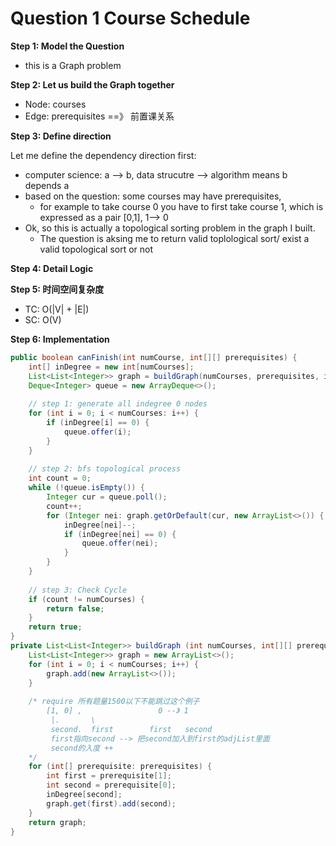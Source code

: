 # Question 1 Course Schedule

**Step 1: Model the Question**

* this is a Graph problem

**Step 2: Let us build the Graph together**

* Node: courses
* Edge: prerequisites ==》 前置课关系

**Step 3: Define direction**

Let me define the dependency direction first:

* computer science: a -->  b, data strucutre --> algorithm means b depends a
* based on the question: some courses may have prerequisites,&#x20;
  * for example to take course 0 you have to first take course 1, which is expressed as a pair \[0,1], 1--> 0
* Ok, so this is actually a topological sorting problem in the graph I built.
  * The question is aksing me to return valid toplological sort/ exist a valid topological sort or not

**Step 4: Detail Logic**





**Step 5: 时间空间复杂度**

* TC: O(|V| + |E|)
* SC: O(V)



**Step 6: Implementation**

```java
public boolean canFinish(int numCourse, int[][] prerequisites) {
    int[] inDegree = new int[numCourses];
    List<List<Integer>> graph = buildGraph(numCourses, prerequisites, indegree);
    Deque<Integer> queue = new ArrayDeque<>();
    
    // step 1: generate all indegree 0 nodes
    for (int i = 0; i < numCourses: i++) {
        if (inDegree[i] == 0) {
            queue.offer(i);
        }
    }
    
    // step 2: bfs topological process
    int count = 0;
    while (!queue.isEmpty()) {
        Integer cur = queue.poll();
        count++;
        for (Integer nei: graph.getOrDefault(cur, new ArrayList<>()) {
            inDegree[nei]--;
            if (inDegree[nei] == 0) {
                queue.offer(nei);
            }
        }  
    }
   
    // step 3: Check Cycle
    if (count != numCourses) {
        return false;
    }
    return true;
}
private List<List<Integer>> buildGraph (int numCourses, int[][] prerequites, int[] inDegree) {
    List<List<Integer>> graph = new ArrayList<>();
    for (int i = 0; i < numCourses; i++) {
        graph.add(new ArrayList<>());
    }
    
    /* require 所有题量1500以下不能跳过这个例子
        [1, 0] ,                 0 --》 1
         |.       \
         second.  first        first   second
         first指向second --> 把second加入到first的adjList里面
         second的入度 ++
    */
    for (int[] prerequisite: prerequisites) {
        int first = prerequisite[1];
        int second = prerequisite[0];
        inDegree[second];
        graph.get(first).add(second);
    }
    return graph;
}
```

&#x20;
